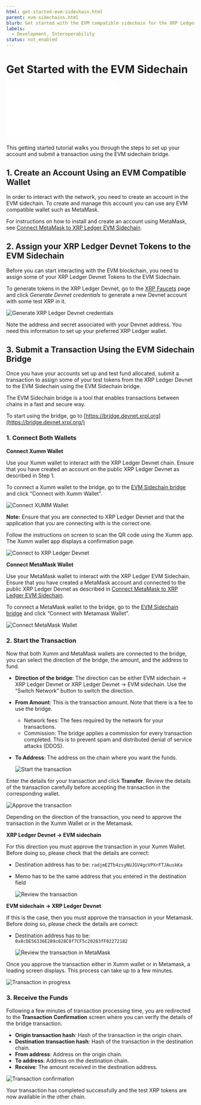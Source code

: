 ```yaml
---
html: get-started-evm-sidechain.html
parent: evm-sidechains.html
blurb: Get started with the EVM compatible sidechain for the XRP Ledger.
labels:
  - Development, Interoperability
status: not_enabled
---
```

# Get Started with the EVM Sidechain

<embed src="/snippets/_evm-sidechain-disclaimer.md" />

This getting started tutorial walks you through the steps to set up your account and submit a transaction using the EVM sidechain bridge. 

## 1. Create an Account Using an EVM Compatible Wallet
<!-- STYLE_OVERRIDE: wallet -->

In order to interact with the network, you need to create an account in the EVM sidechain. To create and manage this account you can use any EVM compatible wallet such as MetaMask.

For instructions on how to install and create an account using MetaMask, see [Connect MetaMask to XRP Ledger EVM Sidechain](connect-metamask-to-xrpl-evm-sidechain.md).


## 2. Assign your XRP Ledger Devnet Tokens to the EVM Sidechain

Before you can start interacting with the EVM blockchain, you need to assign some of your XRP Ledger Devnet Tokens to the EVM Sidechain. 

To generate tokens in the XRP Ledger Devnet, go to the [XRP Faucets](https://xrpl.org/xrp-testnet-faucet.html) page and click *Generate Devnet credentials* to generate a new Devnet account with some test XRP in it.

![Generate XRP Ledger Devnet credentials](../img/evm-sidechain-xrpl-devnet-faucet.png '#width=300px;')

Note the address and secret associated with your Devnet address. You need this information to set up your preferred XRP Ledger wallet. 

## 3. Submit a Transaction Using the EVM Sidechain Bridge

Once you have your accounts set up and test fund allocated, submit a transaction to assign some of your test tokens from the XRP Ledger Devnet to the EVM Sidechain using the EVM Sidechain bridge.

The EVM Sidechain bridge is a tool that enables transactions between chains in a fast and secure way.

To start using the bridge, go to [https://bridge.devnet.xrpl.org](https://bridge.devnet.xrpl.org/)

### 1. Connect Both Wallets

**Connect Xumm Wallet**

Use your Xumm wallet to interact with the XRP Ledger Devnet chain. 
Ensure that you have created an account on the public XRP Ledger Devnet as described in Step 1. 

To connect a Xumm wallet to the bridge, go to the [EVM Sidechain bridge](https://bridge.devnet.xrpl.org) and click “Connect with Xumm Wallet”. 

![Connect XUMM Wallet](../img/evm-sidechain-connect-xumm-wallet.png '#width=500px;')


**Note:** Ensure that you are connected to XRP Ledger Devnet and that the application that you are connecting with is the correct one.

Follow the instructions on screen to scan the QR code using the Xumm app. The Xumm wallet app displays a confirmation page.

![Connect to XRP Ledger Devnet](../img/evm-sidechain-bridge-sign-in.jpg '#width=300px;')

**Connect MetaMask Wallet**

Use your MetaMask wallet to interact with the XRP Ledger EVM Sidechain. 
Ensure that you have created a MetaMask account and connected to the public XRP Ledger Devnet as described in [Connect MetaMask to XRP Ledger EVM Sidechain](connect-metamask-to-xrpl-evm-sidechain.md).

To connect a MetaMask wallet to the bridge, go to the [EVM Sidechain bridge](https://bridge.devnet.xrpl.org) and click “Connect with Metamask Wallet”.

![Connect MetaMask Wallet](../img/evm-sidechain-connect-metamask.png '#width=300px;')

### 2. Start the Transaction 

Now that both Xumm and MetaMask wallets are connected to the bridge, you can select the direction of the bridge, the amount, and the address to fund.

- **Direction of the bridge**: The direction can be either EVM sidechain → XRP Ledger Devnet or XRP Ledger Devnet → EVM sidechain. Use the “Switch Network” button to switch the direction.
- **From Amount**: This is the transaction amount. Note that there is a fee to use the bridge.
    - Network fees: The fees required by the network for your transactions.
    - Commission: The bridge applies a commission for every transaction completed. This is to prevent spam and distributed denial of service attacks (DDOS).
- **To Address**: The address on the chain where you want the funds.

    ![Start the transaction](../img/evm-sidechain-initiate-transfer.png '#width=500px;')

Enter the details for your transaction and click **Transfer**. Review the details of the transaction carefully before accepting the transaction in the corresponding wallet. 

![Approve the transaction](../img/evm-sidechain-approve-transaction.png '#width=500px;')

Depending on the direction of the transaction, you need to approve the transaction in the Xumm Wallet or in the Metamask.

**XRP Ledger Devnet → EVM sidechain**

For this direction you must approve the transaction in your Xumm Wallet. Before doing so, please check that the details are correct:

- Destination address has to be: `radjmEZTb4zsyNUJGV4gcVPXrFTJAuskKa`
- Memo has to be the same address that you entered in the destination field

    ![Review the transaction](../img/evm-sidechain-review-transaction.jpg '#width=300px;')

**EVM sidechain → XRP Ledger Devnet**

If this is the case, then you must approve the transaction in your Metamask. Before doing so, please check the details are correct:

- Destination address has to be: `0x8cDE56336E289c028C8f7CF5c20283fF02272182`

    ![Review the transaction in MetaMask](../img/evm-sidechain-metamask-confirmation.png '#width=300px;')


Once you approve the transaction either in Xumm wallet or in Metamask, a loading screen displays. This process can take up to a few minutes.

![Transaction in progress](../img/evm-sidechain-transfer-in-progress.png '#width=500px;')

### 3. Receive the Funds

Following a few minutes of transaction processing time, you are redirected to the **Transaction Confirmation** screen where you can verify the details of the bridge transaction.

- **Origin transaction hash**: Hash of the transaction in the origin chain.
- **Destination transaction hash**: Hash of the transaction in the destination chain.
- **From address**: Address on the origin chain.
- **To address**: Address on the destination chain.
- **Receive**: The amount received in the destination address.

![Transaction confirmation](../img/evm-sidechain-transaction-confirmation.png '#width=500px;')

Your transaction has completed successfully and the test XRP tokens are now available in the other chain.
